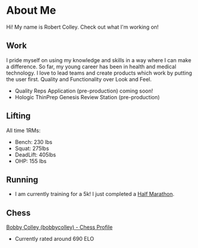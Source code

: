 # About Me

Hi! My name is Robert Colley. Check out what I'm working on!

## Work

I pride myself on using my knowledge and skills in a way where I can make a difference. So far, my young career has been in health and medical technology. I love to lead teams and create products which work by putting the user first. Quality and Functionality over Look and Feel.

- Quality Reps Application (pre-production) coming soon!
- Hologic ThinPrep Genesis Review Station (pre-production)

## Lifting

All time 1RMs:

- Bench: 230 lbs
- Squat: 275lbs
- DeadLift: 405lbs
- OHP: 155 lbs

## Running

- I am currently training for a 5k! I just completed a [Half Marathon](/exercise-blog/2022/06/11/old-port-half-marathon).

## Chess

[Bobby Colley (bobbycolley) - Chess Profile](https://www.chess.com/member/bobbycolley)

- Currently rated around 690 ELO
